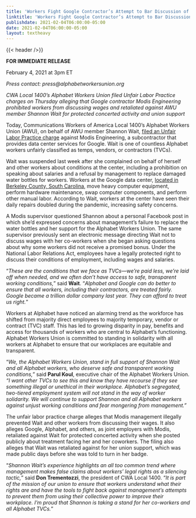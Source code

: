 ```yaml
---
title: 'Workers Fight Google Contractor’s Attempt to Bar Discussion of Wages'
linktitle: 'Workers Fight Google Contractor’s Attempt to Bar Discussion of Wages'
publishdate: 2021-02-04T06:00:00-05:00
date: 2021-02-04T06:00:00-05:00
layout: textheavy
---
```


{{< header />}}

**FOR IMMEDIATE RELEASE**

February 4, 2021 at 3pm ET

_Press contact: press@alphabetworkersunion.org_

_CWA Local 1400’s Alphabet Workers Union filed Unfair Labor Practice charges on Thursday alleging that Google contractor Modis Engineering prohibited workers from discussing wages and retaliated against AWU member Shannon Wait for protected concerted activity and union support_

Today, Communications Workers of America Local 1400’s Alphabet Workers Union (AWU), on behalf of AWU member Shannon Wait,
[filed an Unfair Labor Practice charge](/docs/press/press-kit/2021-02-04-Modis-Google-ULP-Charge.pdf) against Modis Engineering, a subcontractor that provides data center services for Google. Wait is one of countless Alphabet workers unfairly classified as temps, vendors, or contractors (TVCs).

Wait was suspended last week after she complained on behalf of herself and other workers about conditions at the center, including a prohibition on speaking about salaries and a refusal by management to replace damaged water bottles for workers. Workers at the Google data center, [located in Berkeley County, South Carolina](https://www.google.com/about/datacenters/locations/berkeley-county/), move heavy computer equipment, perform hardware maintenance, swap computer components, and perform other manual labor. According to Wait, workers at the center have seen their daily repairs doubled during the pandemic, increasing safety concerns.

A Modis supervisor questioned Shannon about a personal Facebook post in which she’d expressed concerns about management’s failure to replace the water bottles and her support for the Alphabet Workers Union. The same supervisor previously sent an electronic message directing Wait not to discuss wages with her co-workers when she began asking questions about why some workers did not receive a promised bonus. Under the National Labor Relations Act, employees have a legally protected right to discuss their conditions of employment, including wages and salaries.

“_These are the conditions that we face as TVCs—we’re paid less, we’re laid off when needed, and we often don’t have access to safe, transparent working conditions,_” said **Wait**. “_Alphabet and Google can do better to ensure that all workers, including their contractors, are treated fairly. Google became a trillion dollar company last year. They can afford to treat us right._”

Workers at Alphabet have noticed an alarming trend as the workforce has shifted from majority direct employees to majority temporary, vendor or contract (TVC) staff. This has led to growing disparity in pay, benefits and access for thousands of workers who are central to Alphabet’s functioning. Alphabet Workers Union is committed to standing in solidarity with all workers at Alphabet to ensure that our workplaces are equitable and transparent.

“_We, the Alphabet Workers Union, stand in full support of Shannon Wait and all Alphabet workers, who deserve safe and transparent working conditions,_” said **Parul Koul**, executive chair of the Alphabet Workers Union. _“I want other TVCs to see this and know they have recourse if they see something illegal or unethical in their workplace. Alphabet’s segregated, two-tiered employment system will not stand in the way of worker solidarity. We will continue to support Shannon and all Alphabet workers against unjust working conditions and fear mongering from management.”_

The unfair labor practice charge alleges that Modis management illegally prevented Wait and other workers from discussing their wages. It also alleges Google, Alphabet, and others, as joint employers with Modis, retaliated against Wait for protected concerted activity when she posted publicly about treatment facing her and her coworkers. The filing also alleges that Wait was retaliated against for her union support, which was
made public days before she was told to turn in her badge.

“_Shannon Wait’s experience highlights an all too common trend where management makes false claims about workers’ legal rights as a silencing tactic,_” said **Don Trementozzi**, the president of CWA Local 1400. “_It is part of the mission of our union to ensure that workers understand what their rights are and have the tools to fight back against management’s attempts to prevent them from using their collective power to improve their workplace. I’m proud that Shannon is taking a stand for her co-workers and all Alphabet TVCs._”
